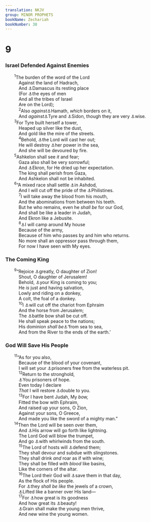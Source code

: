 ```yaml
---
translation: NKJV
group: MINOR PROPHETS
bookName: Zechariah 
bookNumber: 38
---
```


<div class="title"><h1>9</h1><h3>Israel Defended Against Enemies</h3></div>
<span class="verse xa_9_1">  <sup>1</sup>The burden of the word of the Lord<br/>   Against the land of Hadrach,<br/>   And <a data-toggle="tooltip" data-placement="bottom" title="Is. 17:1; Jer. 23:33">⚓</a>Damascus its resting place<br/>   (For <a data-toggle="tooltip" data-placement="bottom" title="Amos 1:3–5">⚓</a>the eyes of men<br/>   And all the tribes of Israel<br/>   Are on the Lord);<br/></span>
<span class="verse xa_9_2">   <sup>2</sup>Also <i>against</i><a data-toggle="tooltip" data-placement="bottom" title="Jer. 49:23">⚓</a>Hamath, <i>which</i> borders on it,<br/>   And <i>against</i><a data-toggle="tooltip" data-placement="bottom" title="Is. 23; Jer. 25:22; 47:4; Ezek. 26; Amos 1:9, 10">⚓</a>Tyre and <a data-toggle="tooltip" data-placement="bottom" title="1 Kin. 17:9">⚓</a>Sidon, though they are very <a data-toggle="tooltip" data-placement="bottom" title="Ezek. 28:3">⚓</a>wise.<br/></span>
<span class="verse xa_9_3">  <sup>3</sup>For Tyre built herself a tower,<br/>   Heaped up silver like the dust,<br/>   And gold like the mire of the streets.<br/></span>
<span class="verse xa_9_4">   <sup>4</sup>Behold, <a data-toggle="tooltip" data-placement="bottom" title="Is. 23:1">⚓</a>the Lord will cast her out;<br/>   He will destroy <a data-toggle="tooltip" data-placement="bottom" title="Ezek. 26:17">⚓</a>her power in the sea,<br/>   And she will be devoured by fire.<br/></span>
<span class="verse xa_9_5">  <sup>5</sup>Ashkelon shall see <i>it</i> and fear;<br/>   Gaza also shall be very sorrowful;<br/>   And <a data-toggle="tooltip" data-placement="bottom" title="Zeph. 2:4, 5">⚓</a>Ekron, for He dried up her expectation.<br/>   The king shall perish from Gaza,<br/>   And Ashkelon shall not be inhabited.<br/></span>
<span class="verse xa_9_6">  <sup>6</sup>“A mixed race shall settle <a data-toggle="tooltip" data-placement="bottom" title="Amos 1:8; Zeph. 2:4">⚓</a>in Ashdod,<br/>   And I will cut off the pride of the <a data-toggle="tooltip" data-placement="bottom" title="Ezek. 25:15–17">⚓</a>Philistines.<br/></span>
<span class="verse xa_9_7">   <sup>7</sup>I will take away the blood from his mouth,<br/>   And the abominations from between his teeth.<br/>   But he who remains, even he <i>shall</i> <i>be</i> for our God,<br/>   And shall be like a leader in Judah,<br/>   And Ekron like a Jebusite.<br/></span>
<span class="verse xa_9_8">   <sup>8</sup><a data-toggle="tooltip" data-placement="bottom" title="(Ps. 34:7)">⚓</a>I will camp around My house<br/>   Because of the army,<br/>   Because of him who passes by and him who returns.<br/>   No more shall an oppressor pass through them,<br/>   For now I have seen with My eyes.<br/></span>
<div class="title"><h3>The Coming King</h3></div>
<span class="verse xa_9_9">  <sup>9</sup>“Rejoice <a data-toggle="tooltip" data-placement="bottom" title="Zeph. 3:14, 15; Zech. 2:10">⚓</a>greatly, O daughter of Zion!<br/>   Shout, O daughter of Jerusalem!<br/>   Behold, <a data-toggle="tooltip" data-placement="bottom" title="(Ps. 110:1; Is. 9:6, 7; Jer. 23:5, 6); Matt. 21:5; Mark 11:7, 9; Luke 19:38; John 12:15">⚓</a>your King is coming to you;<br/>   He <i>is</i> just and having salvation,<br/>   Lowly and riding on a donkey,<br/>   A colt, the foal of a donkey.<br/></span>
<span class="verse xa_9_10">   <sup>10</sup>I <a data-toggle="tooltip" data-placement="bottom" title="Hos. 1:7; Mic. 5:10">⚓</a>will cut off the chariot from Ephraim<br/>   And the horse from Jerusalem;<br/>   The <a data-toggle="tooltip" data-placement="bottom" title="Ps. 46:9; Is. 2:4; Hos. 2:18; Mic. 4:3">⚓</a>battle bow shall be cut off.<br/>   He shall speak peace to the nations;<br/>   His dominion <i>shall</i> <i>be</i><a data-toggle="tooltip" data-placement="bottom" title="Ps. 72:8">⚓</a>‘from sea to sea,<br/>   And from the River to the ends of the earth.’<br/></span>
<div class="title"><h3>God Will Save His People</h3></div>
<span class="verse xa_9_11">  <sup>11</sup>“As for you also,<br/>   Because of the blood of your covenant,<br/>   I will set your <a data-toggle="tooltip" data-placement="bottom" title="Is. 42:7">⚓</a>prisoners free from the waterless pit.<br/></span>
<span class="verse xa_9_12">   <sup>12</sup>Return to the stronghold,<br/>   <a data-toggle="tooltip" data-placement="bottom" title="Is. 49:9; Jer. 17:13; Heb. 6:18–20">⚓</a>You prisoners of hope.<br/>   Even today I declare<br/>   <i>That</i> I will restore <a data-toggle="tooltip" data-placement="bottom" title="Is. 61:7">⚓</a>double to you.<br/></span>
<span class="verse xa_9_13">   <sup>13</sup>For I have bent Judah, My <i>bow,</i><br/>   Fitted the bow with Ephraim,<br/>   And raised up your sons, O Zion,<br/>   Against your sons, O Greece,<br/>   And made you like the sword of a mighty man.”<br/></span>
<span class="verse xa_9_14">  <sup>14</sup>Then the Lord will be seen over them,<br/>   And <a data-toggle="tooltip" data-placement="bottom" title="Ps. 18:14; Hab. 3:11">⚓</a>His arrow will go forth like lightning.<br/>   The Lord God will blow the trumpet,<br/>   And go <a data-toggle="tooltip" data-placement="bottom" title="Is. 21:1">⚓</a>with whirlwinds from the south.<br/></span>
<span class="verse xa_9_15">   <sup>15</sup>The Lord of hosts will <a data-toggle="tooltip" data-placement="bottom" title="Is. 37:35; Zech. 12:8">⚓</a>defend them;<br/>   They shall devour and subdue with slingstones.<br/>   They shall drink <i>and</i> roar as if with wine;<br/>   They shall be filled <i>with</i> <i>blood</i> like basins,<br/>   Like the corners of the altar.<br/></span>
<span class="verse xa_9_16">   <sup>16</sup>The Lord their God will <a data-toggle="tooltip" data-placement="bottom" title="Jer. 31:10, 11">⚓</a>save them in that day,<br/>   As the flock of His people.<br/>   For <a data-toggle="tooltip" data-placement="bottom" title="Is. 62:3; Mal. 3:17">⚓</a>they <i>shall</i> <i>be</i> <i>like</i> the jewels of a crown,<br/>   <a data-toggle="tooltip" data-placement="bottom" title="Is. 11:12">⚓</a>Lifted like a banner over His land—<br/></span>
<span class="verse xa_9_17">   <sup>17</sup>For <a data-toggle="tooltip" data-placement="bottom" title="(Ps. 31:19)">⚓</a>how great is its goodness<br/>   And how great its <a data-toggle="tooltip" data-placement="bottom" title="(Ps. 45:1–16)">⚓</a>beauty!<br/>   <a data-toggle="tooltip" data-placement="bottom" title="Joel 3:18">⚓</a>Grain shall make the young men thrive,<br/>   And new wine the young women.<br/></span>
